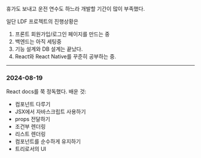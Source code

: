 휴가도 보내고 운전 연수도 하느라 개발할 기간이 많이 부족했다.

일단 LDF 프로젝트의 진행상황은

1. 프론트 회원가입/로그인 페이지를 만드는 중
2. 백엔드는 아직 세팅중
3. 기능 설계와 DB 설계는 끝났다.
4. React와 React Native를 꾸준히 공부하는 중.


- - -

### 2024-08-19
React docs를 쭉 정독했다.
배운 것:
- 컴포넌트 다루기
- JSX에서 자바스크립트 사용하기
- props 전달하기
- 조건부 렌더링
- 리스트 렌더링
- 컴포넌트를 순수하게 유지하기
- 트리로서의 UI

